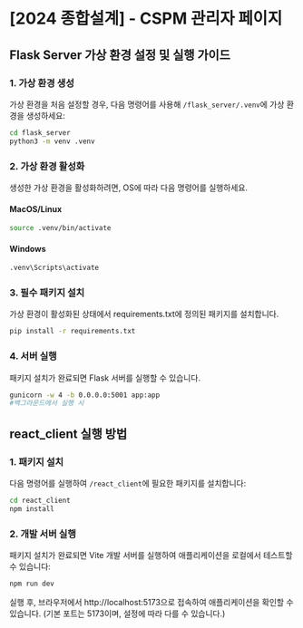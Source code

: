 # [2024 종합설계] - CSPM 관리자 페이지

## Flask Server 가상 환경 설정 및 실행 가이드

### 1. 가상 환경 생성

가상 환경을 처음 설정할 경우, 다음 명령어를 사용해 `/flask_server/.venv`에 가상 환경을 생성하세요:

```bash
cd flask_server
python3 -m venv .venv
```

### 2. 가상 환경 활성화

생성한 가상 환경을 활성화하려면, OS에 따라 다음 명령어를 실행하세요.

#### MacOS/Linux

```bash
source .venv/bin/activate
```

#### Windows

```bash
.venv\Scripts\activate
```

### 3. 필수 패키지 설치

가상 환경이 활성화된 상태에서 requirements.txt에 정의된 패키지를 설치합니다.

```bash
pip install -r requirements.txt
```

### 4. 서버 실행

패키지 설치가 완료되면 Flask 서버를 실행할 수 있습니다.

```bash
gunicorn -w 4 -b 0.0.0.0:5001 app:app
#백그라운드에서 실행 시
```

## react_client 실행 방법

### 1. 패키지 설치

다음 명령어를 실행하여 `/react_client`에 필요한 패키지를 설치합니다:

```bash
cd react_client
npm install
```

### 2. 개발 서버 실행

패키지 설치가 완료되면 Vite 개발 서버를 실행하여 애플리케이션을 로컬에서 테스트할 수 있습니다:

```bash
npm run dev
```

실행 후, 브라우저에서 http://localhost:5173으로 접속하여 애플리케이션을 확인할 수 있습니다. (기본 포트는 5173이며, 설정에 따라 다를 수 있습니다.)
